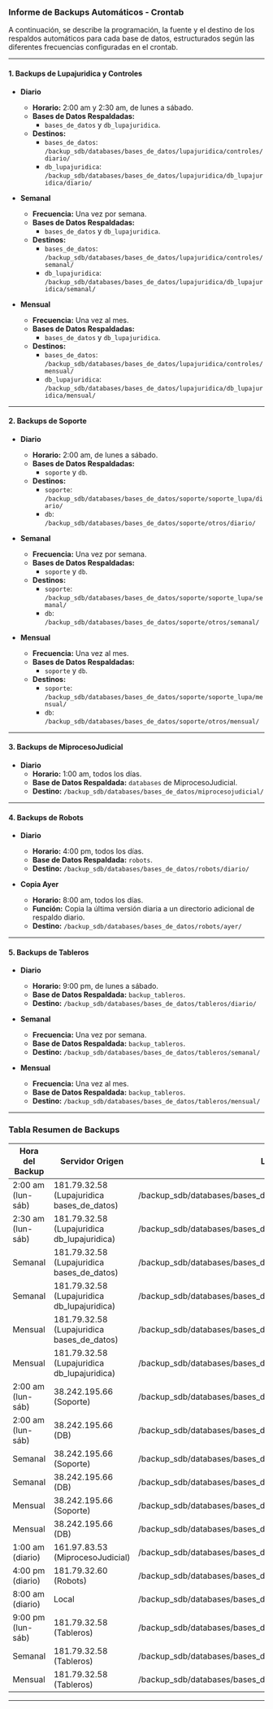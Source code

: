 ### Informe de Backups Automáticos - Crontab

A continuación, se describe la programación, la fuente y el destino de los respaldos automáticos para cada base de datos, estructurados según las diferentes frecuencias configuradas en el crontab.

---

#### 1. **Backups de Lupajuridica y Controles**

   - **Diario**
     - **Horario:** 2:00 am y 2:30 am, de lunes a sábado.
     - **Bases de Datos Respaldadas:**
       - `bases_de_datos` y `db_lupajuridica`.
     - **Destinos:**
       - `bases_de_datos`: `/backup_sdb/databases/bases_de_datos/lupajuridica/controles/diario/`
       - `db_lupajuridica`: `/backup_sdb/databases/bases_de_datos/lupajuridica/db_lupajuridica/diario/`

   - **Semanal**
     - **Frecuencia:** Una vez por semana.
     - **Bases de Datos Respaldadas:**
       - `bases_de_datos` y `db_lupajuridica`.
     - **Destinos:**
       - `bases_de_datos`: `/backup_sdb/databases/bases_de_datos/lupajuridica/controles/semanal/`
       - `db_lupajuridica`: `/backup_sdb/databases/bases_de_datos/lupajuridica/db_lupajuridica/semanal/`

   - **Mensual**
     - **Frecuencia:** Una vez al mes.
     - **Bases de Datos Respaldadas:**
       - `bases_de_datos` y `db_lupajuridica`.
     - **Destinos:**
       - `bases_de_datos`: `/backup_sdb/databases/bases_de_datos/lupajuridica/controles/mensual/`
       - `db_lupajuridica`: `/backup_sdb/databases/bases_de_datos/lupajuridica/db_lupajuridica/mensual/`

---

#### 2. **Backups de Soporte**

   - **Diario**
     - **Horario:** 2:00 am, de lunes a sábado.
     - **Bases de Datos Respaldadas:**
       - `soporte` y `db`.
     - **Destinos:**
       - `soporte`: `/backup_sdb/databases/bases_de_datos/soporte/soporte_lupa/diario/`
       - `db`: `/backup_sdb/databases/bases_de_datos/soporte/otros/diario/`

   - **Semanal**
     - **Frecuencia:** Una vez por semana.
     - **Bases de Datos Respaldadas:**
       - `soporte` y `db`.
     - **Destinos:**
       - `soporte`: `/backup_sdb/databases/bases_de_datos/soporte/soporte_lupa/semanal/`
       - `db`: `/backup_sdb/databases/bases_de_datos/soporte/otros/semanal/`

   - **Mensual**
     - **Frecuencia:** Una vez al mes.
     - **Bases de Datos Respaldadas:**
       - `soporte` y `db`.
     - **Destinos:**
       - `soporte`: `/backup_sdb/databases/bases_de_datos/soporte/soporte_lupa/mensual/`
       - `db`: `/backup_sdb/databases/bases_de_datos/soporte/otros/mensual/`

---

#### 3. **Backups de MiprocesoJudicial**

   - **Diario**
     - **Horario:** 1:00 am, todos los días.
     - **Base de Datos Respaldada:** `databases` de MiprocesoJudicial.
     - **Destino:** `/backup_sdb/databases/bases_de_datos/miprocesojudicial/`

---

#### 4. **Backups de Robots**

   - **Diario**
     - **Horario:** 4:00 pm, todos los días.
     - **Base de Datos Respaldada:** `robots`.
     - **Destino:** `/backup_sdb/databases/bases_de_datos/robots/diario/`

   - **Copia Ayer**
     - **Horario:** 8:00 am, todos los días.
     - **Función:** Copia la última versión diaria a un directorio adicional de respaldo diario.
     - **Destino:** `/backup_sdb/databases/bases_de_datos/robots/ayer/`

---

#### 5. **Backups de Tableros**

   - **Diario**
     - **Horario:** 9:00 pm, de lunes a sábado.
     - **Base de Datos Respaldada:** `backup_tableros`.
     - **Destino:** `/backup_sdb/databases/bases_de_datos/tableros/diario/`

   - **Semanal**
     - **Frecuencia:** Una vez por semana.
     - **Base de Datos Respaldada:** `backup_tableros`.
     - **Destino:** `/backup_sdb/databases/bases_de_datos/tableros/semanal/`

   - **Mensual**
     - **Frecuencia:** Una vez al mes.
     - **Base de Datos Respaldada:** `backup_tableros`.
     - **Destino:** `/backup_sdb/databases/bases_de_datos/tableros/mensual/`

---

### Tabla Resumen de Backups

| Hora del Backup | Servidor Origen       | LUPABACKUP                               |
|-----------------|-----------------------|------------------------------------------------------------------------|
| 2:00 am (lun-sáb) | 181.79.32.58 (Lupajuridica bases_de_datos) | /backup_sdb/databases/bases_de_datos/lupajuridica/controles/diario/      |
| 2:30 am (lun-sáb) | 181.79.32.58 (Lupajuridica db_lupajuridica) | /backup_sdb/databases/bases_de_datos/lupajuridica/db_lupajuridica/diario/|
| Semanal         | 181.79.32.58 (Lupajuridica bases_de_datos) | /backup_sdb/databases/bases_de_datos/lupajuridica/controles/semanal/     |
| Semanal         | 181.79.32.58 (Lupajuridica db_lupajuridica) | /backup_sdb/databases/bases_de_datos/lupajuridica/db_lupajuridica/semanal|
| Mensual         | 181.79.32.58 (Lupajuridica bases_de_datos) | /backup_sdb/databases/bases_de_datos/lupajuridica/controles/mensual/     |
| Mensual         | 181.79.32.58 (Lupajuridica db_lupajuridica) | /backup_sdb/databases/bases_de_datos/lupajuridica/db_lupajuridica/mensual|
| 2:00 am (lun-sáb) | 38.242.195.66 (Soporte)                 | /backup_sdb/databases/bases_de_datos/soporte/soporte_lupa/diario/        |
| 2:00 am (lun-sáb) | 38.242.195.66 (DB)                      | /backup_sdb/databases/bases_de_datos/soporte/otros/diario/               |
| Semanal         | 38.242.195.66 (Soporte)                 | /backup_sdb/databases/bases_de_datos/soporte/soporte_lupa/semanal/       |
| Semanal         | 38.242.195.66 (DB)                      | /backup_sdb/databases/bases_de_datos/soporte/otros/semanal/              |
| Mensual         | 38.242.195.66 (Soporte)                 | /backup_sdb/databases/bases_de_datos/soporte/soporte_lupa/mensual/       |
| Mensual         | 38.242.195.66 (DB)                      | /backup_sdb/databases/bases_de_datos/soporte/otros/mensual/              |
| 1:00 am (diario)| 161.97.83.53 (MiprocesoJudicial)        | /backup_sdb/databases/bases_de_datos/miprocesojudicial/                  |
| 4:00 pm (diario)| 181.79.32.60 (Robots)                   | /backup_sdb/databases/bases_de_datos/robots/diario/                      |
| 8:00 am (diario)| Local                                   | /backup_sdb/databases/bases_de_datos/robots/ayer/                        |
| 9:00 pm (lun-sáb)| 181.79.32.58 (Tableros)                 | /backup_sdb/databases/bases_de_datos/tableros/diario/                    |
| Semanal         | 181.79.32.58 (Tableros)                 | /backup_sdb/databases/bases_de_datos/tableros/semanal/                   |
| Mensual         | 181.79.32.58 (Tableros)                 | /backup_sdb/databases/bases_de_datos/tableros/mensual/                   |

---
